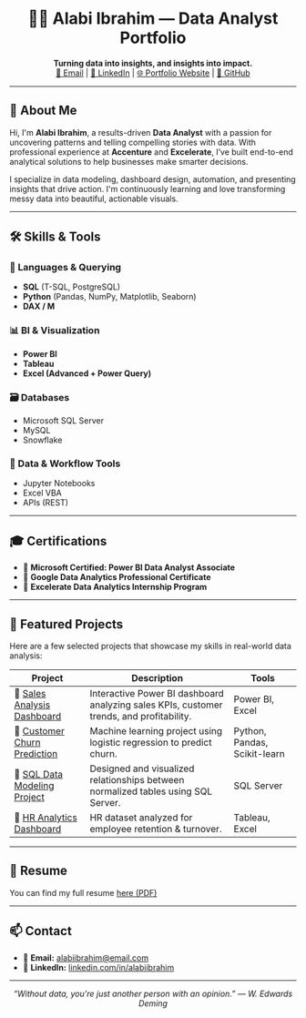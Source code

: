 <h1 align="center">👨‍💻 Alabi Ibrahim — Data Analyst Portfolio</h1>

<p align="center">
  <b>Turning data into insights, and insights into impact.</b><br>
  <a href="mailto:alabiibrahim@email.com">📧 Email</a> |
  <a href="https://www.linkedin.com/in/alabiibrahim">💼 LinkedIn</a> |
  <a href="https://alabiibrahim.github.io">🌐 Portfolio Website</a> |
  <a href="https://github.com/alabiibrahim">🐙 GitHub</a>
</p>

---

## 🧠 About Me

Hi, I'm **Alabi Ibrahim**, a results-driven **Data Analyst** with a passion for uncovering patterns and telling compelling stories with data. With professional experience at **Accenture** and **Excelerate**, I’ve built end-to-end analytical solutions to help businesses make smarter decisions.

I specialize in data modeling, dashboard design, automation, and presenting insights that drive action. I'm continuously learning and love transforming messy data into beautiful, actionable visuals.

---

## 🛠️ Skills & Tools

### 🧩 Languages & Querying
- **SQL** (T-SQL, PostgreSQL)
- **Python** (Pandas, NumPy, Matplotlib, Seaborn)
- **DAX / M**

### 📊 BI & Visualization
- **Power BI**
- **Tableau**
- **Excel (Advanced + Power Query)**

### 🗃️ Databases
- Microsoft SQL Server
- MySQL
- Snowflake

### 🧪 Data & Workflow Tools
- Jupyter Notebooks
- Excel VBA
- APIs (REST)

---

## 🎓 Certifications

- 📜 **Microsoft Certified: Power BI Data Analyst Associate**
- 📜 **Google Data Analytics Professional Certificate**
- 📜 **Excelerate Data Analytics Internship Program**

---

## 🚀 Featured Projects

Here are a few selected projects that showcase my skills in real-world data analysis:

| Project | Description | Tools |
|--------|-------------|-------|
| 🔗 [Sales Analysis Dashboard](https://github.com/alabiibrahim/sales-analysis-dashboard) | Interactive Power BI dashboard analyzing sales KPIs, customer trends, and profitability. | Power BI, Excel |
| 🔗 [Customer Churn Prediction](https://github.com/alabiibrahim/customer-churn-prediction) | Machine learning project using logistic regression to predict churn. | Python, Pandas, Scikit-learn |
| 🔗 [SQL Data Modeling Project](https://github.com/alabiibrahim/sql-data-modeling) | Designed and visualized relationships between normalized tables using SQL Server. | SQL Server |
| 🔗 [HR Analytics Dashboard](https://github.com/alabiibrahim/hr-analytics-dashboard) | HR dataset analyzed for employee retention & turnover. | Tableau, Excel |

---

## 📄 Resume

You can find my full resume [here (PDF)](https://github.com/alabiibrahim/portfolio/blob/main/resume.pdf)

---

## 📫 Contact

- 📧 **Email:** [alabiibrahim@email.com](mailto:alabiibrahim@email.com)
- 💼 **LinkedIn:** [linkedin.com/in/alabiibrahim](https://www.linkedin.com/in/alabiibrahim)

---

<p align="center">
  <i>“Without data, you're just another person with an opinion.” — W. Edwards Deming</i>
</p>

